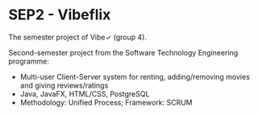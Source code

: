 # SEP2 - Vibeflix
The semester project of Vibe✓ (group 4).

Second-semester project from the Software Technology Engineering programme:

- Multi-user Client-Server system for renting, adding/removing movies and giving reviews/ratings
- Java, JavaFX, HTML/CSS, PostgreSQL
- Methodology: Unified Process; Framework: SCRUM
